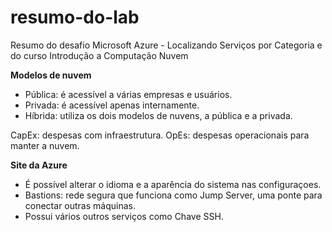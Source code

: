 # resumo-do-lab
Resumo do desafio Microsoft Azure - Localizando Serviços por Categoria e do curso Introdução a Computação Nuvem

**Modelos de nuvem**
 - Pública: é acessível a várias empresas e usuários.
 - Privada: é acessível apenas internamente.
 - Híbrida: utiliza os dois modelos de nuvens, a pública e a privada.

CapEx: despesas com infraestrutura.
OpEs: despesas operacionais para manter a nuvem.

**Site da Azure**
 - É possível alterar o idioma e a aparência do sistema nas configuraçoes.
 - Bastions: rede segura que funciona como Jump Server, uma ponte para conectar outras máquinas.
 - Possui vários outros serviços como Chave SSH.
